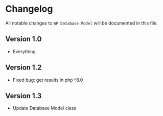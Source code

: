 # Changelog

All notable changes to `WP Database Model` will be documented in this file.

## Version 1.0

- Everything

## Version 1.2

- Fixed bug: get results in php ^8.0

## Version 1.3

- Update Database Model class
